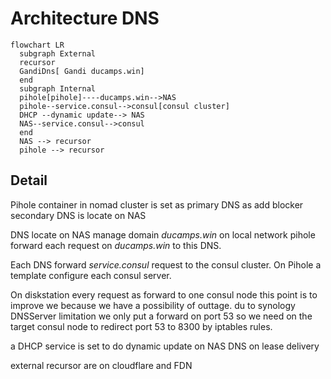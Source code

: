 # Architecture DNS

```mermaid
flowchart LR
  subgraph External
  recursor
  GandiDns[ Gandi ducamps.win]
  end
  subgraph Internal
  pihole[pihole]----ducamps.win-->NAS
  pihole--service.consul-->consul[consul cluster]
  DHCP --dynamic update--> NAS
  NAS--service.consul-->consul
  end
  NAS --> recursor
  pihole --> recursor

```

## Detail

Pihole container in nomad cluster is set as primary DNS as add blocker secondary DNS is locate on NAS

DNS locate on NAS manage domain *ducamps.win* on local network pihole forward each request on *ducamps.win* to this DNS.

Each DNS forward *service.consul* request to the consul cluster. On Pihole a template configure each consul server. 

On diskstation every request as forward to one consul node this point is to improve we because we have a possibility of outtage. du to synology DNSServer limitation we only put a forward on port 53 so we need on the target consul node to redirect port 53 to 8300 by iptables rules.

a DHCP service is set to do dynamic update on NAS DNS on lease delivery

external recursor are on cloudflare and FDN
